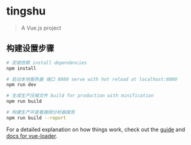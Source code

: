 # tingshu

> A Vue.js project

## 构建设置步骤

``` bash
# 安装依赖 install dependencies
npm install

# 启动本地服务器 端口 8080 serve with hot reload at localhost:8080
npm run dev

# 生成生产压缩文件 build for production with minification
npm run build

# 构建生产并查看捆绑分析器报告
npm run build --report
```

For a detailed explanation on how things work, check out the [guide](http://vuejs-templates.github.io/webpack/) and [docs for vue-loader](http://vuejs.github.io/vue-loader).
